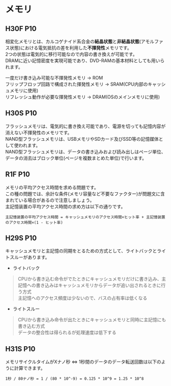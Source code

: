 # メモリ
## H30F P10
相変化メモリとは、カルコゲナイド系合金の**結晶状態**と**非結晶状態**(アモルファス状態)における電気抵抗の差を利用した**不揮発性**メモリです。  
2つの状態は電気的に移行可能なので内容の書き換えが可能です。  
DRAMに近い記憶密度を実現可能であり、DVD-RAMの基本材料としても用いられます。  
  
一度だけ書き込み可能な不揮発性メモリ -> ROM  
フリップフロップ回路で構成された揮発性メモリ -> SRAM(CPU内部のキャッシュメモリに使用)  
リフレッシュ動作が必要な揮発性メモリ -> DRAM(OSのメインメモリに使用)

## H30S P10
フラッシュメモリは、電気的に書き換え可能であり、電源を切っても記憶内容が消えない不揮発性のメモリです。  
NAND型フラッシュメモリは、USBメモリやSDカード及びSSD等の記憶媒体として使われます。  
NAND型フラッシュメモリは、データの書き込みおよび読み出しはページ単位、データの消去はブロック単位(ページを複数まとめた単位)で行います。

## R1F P10
メモリの平均アクセス時間を求める問題です。  
この種の問題では、余計な条件(メモリ容量など不要なファクター)が問題文に含まれている場合があるので注意しましょう。  
主記憶装置の平均アクセス時間の求め方は以下の通りです。
```
主記憶装置の平均アクセス時間 = キャッシュメモリのアクセス時間×ヒット率 + 主記憶装置のアクセス時間×(1 - ヒット率)
```

## H29S P10
キャッシュメモリと主記憶の同期をとるための方式として、ライトバックとライトスルーがあります。
- ライトバック
> CPUから書き込む命令がでたときにキャッシュメモリだけに書き込み、主記憶への書き込みはキャッシュメモリからデータが追い出されるときに行う方式  
> 主記憶へのアクセス頻度は少ないので、バスの占有率は低くなる
- ライトスルー
> CPUから書き込み命令が出たときにキャッシュメモリと同時に主記憶にも書き込む方式  
> データの整合性は得られるが処理速度は低下する

## H31S P10
メモリサイクルタイムがXナノ秒 <=> 1秒間のデータのデータ転送回数は以下のように計算できます。
```
1秒 / 80ナノ秒 = 1 / (80 * 10^-9) = 0.125 * 10^9 = 1.25 * 10^8
```
